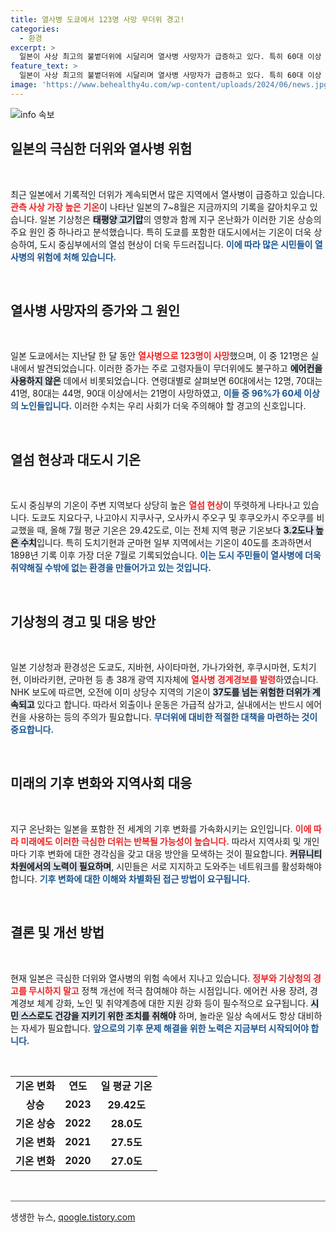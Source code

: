 ```yaml
---
title: 열사병 도쿄에서 123명 사망 무더위 경고!
categories:
  - 환경
excerpt: >
  일본이 사상 최고의 불볕더위에 시달리며 열사병 사망자가 급증하고 있다. 특히 60대 이상 고령층이 대다수로, 이들을 지키기 위한 긴급 경고가 발령됐다. 40도를 넘는 폭염 속, 에어컨 사용이 생명의 갈림길이 되고 있다!
feature_text: >
  일본이 사상 최고의 불볕더위에 시달리며 열사병 사망자가 급증하고 있다. 특히 60대 이상 고령층이 대다수로, 이들을 지키기 위한 긴급 경고가 발령됐다. 40도를 넘는 폭염 속, 에어컨 사용이 생명의 갈림길이 되고 있다!
image: 'https://www.behealthy4u.com/wp-content/uploads/2024/06/news.jpg'
---
```


<p><img src="https://www.behealthy4u.com/wp-content/uploads/2024/06/news.jpg" alt="info 속보" /></p>

<h2 data-ke-size="size26">일본의 극심한 더위와 열사병 위험</h2>

<p data-ke-size="size16">&nbsp;</p>

<p>최근 일본에서 기록적인 더위가 계속되면서 많은 지역에서 열사병이 급증하고 있습니다. <b><span style="color: #ee2323;">관측 사상 가장 높은 기온</span></b>이 나타난 일본의 7~8월은 지금까지의 기록을 갈아치우고 있습니다. 일본 기상청은 <b><span style="background-color: #21538527;">태평양 고기압</span></b>의 영향과 함께 지구 온난화가 이러한 기온 상승의 주요 원인 중 하나라고 분석했습니다. 특히 도쿄를 포함한 대도시에서는 기온이 더욱 상승하여, 도시 중심부에서의 열섬 현상이 더욱 두드러집니다. <b><span style="color: #1a5490;">이에 따라 많은 시민들이 열사병의 위험에 처해 있습니다.</span></b></p>

<p data-ke-size="size16">&nbsp;</p>

<h2 data-ke-size="size26">열사병 사망자의 증가와 그 원인</h2>

<p data-ke-size="size16">&nbsp;</p>

<p>일본 도쿄에서는 지난달 한 달 동안 <b><span style="color: #ee2323;">열사병으로 123명이 사망</span></b>했으며, 이 중 121명은 실내에서 발견되었습니다. 이러한 증가는 주로 고령자들이 무더위에도 불구하고 <b><span style="background-color: #21538527;">에어컨을 사용하지 않은</span></b> 데에서 비롯되었습니다. 연령대별로 살펴보면 60대에서는 12명, 70대는 41명, 80대는 44명, 90대 이상에서는 21명이 사망하였고, <b><span style="color: #1a5490;">이들 중 96%가 60세 이상의 노인들입니다.</span></b> 이러한 수치는 우리 사회가 더욱 주의해야 할 경고의 신호입니다.</p>

<p data-ke-size="size16">&nbsp;</p>

<h2 data-ke-size="size26">열섬 현상과 대도시 기온</h2>

<p data-ke-size="size16">&nbsp;</p>

<p>도시 중심부의 기온이 주변 지역보다 상당히 높은 <b><span style="color: #ee2323;">열섬 현상</span></b>이 뚜렷하게 나타나고 있습니다. 도쿄도 지요다구, 나고야시 지쿠사구, 오사카시 주오구 및 후쿠오카시 주오쿠를 비교했을 때, 올해 7월 평균 기온은 29.42도로, 이는 전체 지역 평균 기온보다 <b><span style="background-color: #21538527;">3.2도나 높은 수치</span></b>입니다. 특히 도치기현과 군마현 일부 지역에서는 기온이 40도를 초과하면서 1898년 기록 이후 가장 더운 7월로 기록되었습니다. <b><span style="color: #1a5490;">이는 도시 주민들이 열사병에 더욱 취약해질 수밖에 없는 환경을 만들어가고 있는 것입니다.</span></b></p>

<p data-ke-size="size16">&nbsp;</p>

<h2 data-ke-size="size26">기상청의 경고 및 대응 방안</h2>

<p data-ke-size="size16">&nbsp;</p>

<p>일본 기상청과 환경성은 도쿄도, 지바현, 사이타마현, 가나가와현, 후쿠시마현, 도치기현, 이바라키현, 군마현 등 총 38개 광역 지자체에 <b><span style="color: #ee2323;">열사병 경계경보를 발령</span></b>하였습니다. NHK 보도에 따르면, 오전에 이미 상당수 지역의 기온이 <b><span style="background-color: #21538527;">37도를 넘는 위험한 더위가 계속되고</span></b> 있다고 합니다. 따라서 외출이나 운동은 가급적 삼가고, 실내에서는 반드시 에어컨을 사용하는 등의 주의가 필요합니다. <b><span style="color: #1a5490;">무더위에 대비한 적절한 대책을 마련하는 것이 중요합니다.</span></b></p>

<p data-ke-size="size16">&nbsp;</p>

<h2 data-ke-size="size26">미래의 기후 변화와 지역사회 대응</h2>

<p data-ke-size="size16">&nbsp;</p>

<p>지구 온난화는 일본을 포함한 전 세계의 기후 변화를 가속화시키는 요인입니다. <b><span style="color: #ee2323;">이에 따라 미래에도 이러한 극심한 더위는 반복될 가능성이 높습니다.</span></b> 따라서 지역사회 및 개인마다 기후 변화에 대한 경각심을 갖고 대응 방안을 모색하는 것이 필요합니다. <b><span style="background-color: #21538527;">커뮤니티 차원에서의 노력이 필요하며</span></b>, 시민들은 서로 지지하고 도와주는 네트워크를 활성화해야 합니다. <b><span style="color: #1a5490;">기후 변화에 대한 이해와 차별화된 접근 방법이 요구됩니다.</span></b></p>

<p data-ke-size="size16">&nbsp;</p>

<h2 data-ke-size="size26">결론 및 개선 방법</h2>

<p data-ke-size="size16">&nbsp;</p>

<p>현재 일본은 극심한 더위와 열사병의 위험 속에서 지나고 있습니다. <b><span style="color: #ee2323;">정부와 기상청의 경고를 무시하지 말고</span></b> 정책 개선에 적극 참여해야 하는 시점입니다. 에어컨 사용 장려, 경계경보 체계 강화, 노인 및 취약계층에 대한 지원 강화 등이 필수적으로 요구됩니다. <b><span style="background-color: #21538527;">시민 스스로도 건강을 지키기 위한 조치를 취해야</span></b> 하며, 놀라운 일상 속에서도 항상 대비하는 자세가 필요합니다. <b><span style="color: #1a5490;">앞으로의 기후 문제 해결을 위한 노력은 지금부터 시작되어야 합니다.</span></b></p>

<p data-ke-size="size16">&nbsp;</p>

<table style="width: 100%; border-collapse: collapse;">
<tr>
<td style="text-align: center; height: 17px;"><b>기온 변화</b></td>
<td style="text-align: center; height: 17px;"><b>연도</b></td>
<td style="text-align: center; height: 17px;"><b>일 평균 기온</b></td>
</tr>
<tr>
<td style="text-align: center; height: 17px;"><b>상승</b></td>
<td style="text-align: center; height: 17px;"><b>2023</b></td>
<td style="text-align: center; height: 17px;"><b>29.42도</b></td>
</tr>
<tr>
<td style="text-align: center; height: 17px;"><b>기온 상승</b></td>
<td style="text-align: center; height: 17px;"><b>2022</b></td>
<td style="text-align: center; height: 17px;"><b>28.0도</b></td>
</tr>
<tr>
<td style="text-align: center; height: 17px;"><b>기온 변화</b></td>
<td style="text-align: center; height: 17px;"><b>2021</b></td>
<td style="text-align: center; height: 17px;"><b>27.5도</b></td>
</tr>
<tr>
<td style="text-align: center; height: 17px;"><b>기온 변화</b></td>
<td style="text-align: center; height: 17px;"><b>2020</b></td>
<td style="text-align: center; height: 17px;"><b>27.0도</b></td>
</tr>
</table>

<p data-ke-size="size16">&nbsp;</p>

<hr style="height:2px; background-color:#aaa; border:none;" />
생생한 뉴스, <a href="https://qoogle.tistory.com" rel="dofollow">qoogle.tistory.com</a>


